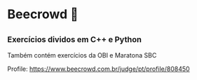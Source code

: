 # Beecrowd 🐝
## <sub>Exercícios dividos em C++ e Python</sub>
Também contém exercícios da OBI e Maratona SBC


Profile:
https://www.beecrowd.com.br/judge/pt/profile/808450 
